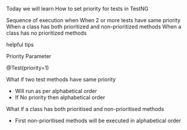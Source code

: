 Today we will learn
How to set priority for tests in TestNG

Sequence of execution when
When 2 or more tests have same priority
When a class has both prioritized and non-prioritized methods
When a class has no prioritized methods

helpful tips

Priority Parameter

@Test(priority=1)

What if two test methods have same priority
- Will run as per alphabetical order
- If No priority then alphabetical order

What if a class has both prioritised and non-prioritised methods
- First non-prioritised methods will be executed in alphabetical order